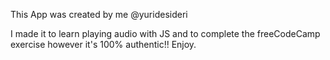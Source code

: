 This App was created by me @yuridesideri

I made it to learn playing audio with JS and to complete the freeCodeCamp exercise however it's 100% authentic!! Enjoy.